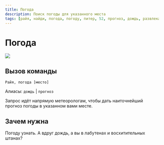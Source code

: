 ```yaml
---
title: Погода
description: Поиск погоды для указанного места
tags: [райя, найди, погода, погоду, питер, 52, прогноз, дождь, развлекательная, развлекательные, амино, amino, команда, команды]
---
```



# Погода

![](https://img.shields.io/badge/тип_команды-развлекательная-blue?style=for-the-badge)

## Вызов команды

`Райя, погода [место]`

Алиасы: `дождь` | `прогноз`

Запрос идёт напрямую метеорологам, чтобы дать наиточнейший прогноз погоды в указанном вами месте.

## Зачем нужна

Погоду узнать. А вдруг дождь, а вы в лабутенах и восхитительных штанах?
